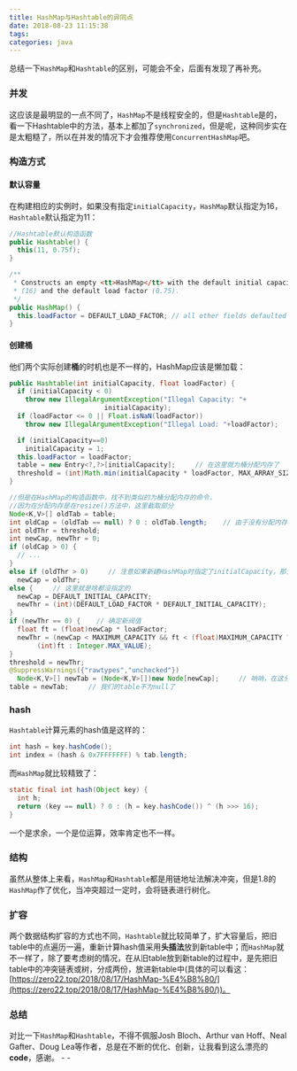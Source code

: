```yaml
---
title: HashMap与Hashtable的异同点
date: 2018-08-23 11:15:38
tags:
categories: java
---
```


总结一下`HashMap`和`Hashtable`的区别，可能会不全，后面有发现了再补充。

### 并发

这应该是最明显的一点不同了，`HashMap`不是线程安全的，但是`Hashtable`是的，看一下Hashtable中的方法，基本上都加了`synchronized`，但是呢，这种同步实在是太粗糙了，所以在并发的情况下才会推荐使用`ConcurrentHashMap`吧。

<!--more-->

### 构造方式

#### 默认容量

在构建相应的实例时，如果没有指定`initialCapacity`，`HashMap`默认指定为16，`Hashtable`默认指定为11：

``` java
//Hashtable默认构造函数
public Hashtable() {
  this(11, 0.75f);
}

/**
 * Constructs an empty <tt>HashMap</tt> with the default initial capacity
 * (16) and the default load factor (0.75).
 */
public HashMap() {
  this.loadFactor = DEFAULT_LOAD_FACTOR; // all other fields defaulted
}
```

#### 创建桶

他们两个实际创建**桶**的时机也是不一样的，HashMap应该是懒加载：

``` java
public Hashtable(int initialCapacity, float loadFactor) {
  if (initialCapacity < 0)
    throw new IllegalArgumentException("Illegal Capacity: "+
                        initialCapacity);
  if (loadFactor <= 0 || Float.isNaN(loadFactor))
    throw new IllegalArgumentException("Illegal Load: "+loadFactor);

  if (initialCapacity==0)
    initialCapacity = 1;
  this.loadFactor = loadFactor;
  table = new Entry<?,?>[initialCapacity];     // 在这里就为桶分配内存了
  threshold = (int)Math.min(initialCapacity * loadFactor, MAX_ARRAY_SIZE + 1);
}

//但是在HashMap的构造函数中，找不到类似的为桶分配内存的命令，
//因为在分配内存是在resize()方法中，这里截取部分
Node<K,V>[] oldTab = table;
int oldCap = (oldTab == null) ? 0 : oldTab.length;    // 由于没有分配内存，所以此时table还是null，因此oldCap == 0
int oldThr = threshold;
int newCap, newThr = 0;
if (oldCap > 0) {
  // ...
}
else if (oldThr > 0)     // 注意如果新建HashMap时指定了initialCapacity，那么会根据这个值初始化 threshold
  newCap = oldThr;
else {     // 这里就是啥都没指定的
  newCap = DEFAULT_INITIAL_CAPACITY;
  newThr = (int)(DEFAULT_LOAD_FACTOR * DEFAULT_INITIAL_CAPACITY);
}
if (newThr == 0) {    // 确定新阀值
  float ft = (float)newCap * loadFactor;
  newThr = (newCap < MAXIMUM_CAPACITY && ft < (float)MAXIMUM_CAPACITY ?
       (int)ft : Integer.MAX_VALUE);
}
threshold = newThr;
@SuppressWarnings({"rawtypes","unchecked"})
  Node<K,V>[] newTab = (Node<K,V>[])new Node[newCap];     // 呐呐，在这分配内存
table = newTab;     // 我们的table不为null了
```

### hash

`Hashtable`计算元素的hash值是这样的：

``` java
int hash = key.hashCode();
int index = (hash & 0x7FFFFFFF) % tab.length;
```

而`HashMap`就比较精致了：

``` java
static final int hash(Object key) {
  int h;
  return (key == null) ? 0 : (h = key.hashCode()) ^ (h >>> 16);
}
```

一个是求余，一个是位运算，效率肯定也不一样。

### 结构

虽然从整体上来看，`HashMap`和`Hashtable`都是用链地址法解决冲突，但是1.8的`HashMap`作了优化，当冲突超过一定时，会将链表进行树化。

### 扩容

两个数据结构扩容的方式也不同，`Hashtable`就比较简单了，扩大容量后，把旧table中的点遍历一遍，重新计算hash值采用**头插法**放到新table中；而`HashMap`就不一样了，除了要考虑树的情况，在从旧table放到新table的过程中，是先把旧table中的冲突链表或树，分成两份，放进新table中(具体的可以看这：[https://zero22.top/2018/08/17/HashMap-%E4%B8%80/](https://zero22.top/2018/08/17/HashMap-%E4%B8%80/))。

### 总结

对比一下`HashMap`和`Hashtable`，不得不佩服Josh Bloch、Arthur van Hoff、Neal Gafter、Doug Lea等作者，总是在不断的优化、创新，让我看到这么漂亮的**code**，感谢。 - -
